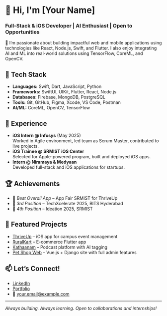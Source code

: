 # 👋 Hi, I'm [Your Name]  
### Full-Stack & iOS Developer | AI Enthusiast | Open to Opportunities

🚀 I’m passionate about building impactful web and mobile applications using technologies like React, Node.js, Swift, and Flutter. I also enjoy integrating AI and ML into real-world solutions using TensorFlow, CoreML, and OpenCV.

## 🔧 Tech Stack
- **Languages:** Swift, Dart, JavaScript, Python  
- **Frameworks:** SwiftUI, UIKit, Flutter, React, Node.js  
- **Databases:** Firebase, MongoDB, PostgreSQL  
- **Tools:** Git, GitHub, Figma, Xcode, VS Code, Postman  
- **AI/ML:** CoreML, OpenCV, TensorFlow

## 💼 Experience
- **iOS Intern @ Infosys** (May 2025)  
  Worked in Agile environment, led team as Scrum Master, contributed to live projects.  
- **iOS Trainee @ SRMIST iOS Center**  
  Selected for Apple-powered program, built and deployed iOS apps.  
- **Intern @ Niramaya & Medyaan**  
  Developed full-stack and iOS applications for startups.  

## 🏆 Achievements
- 🏅 *Best Overall App* – App Fair SRMIST for ThriveUp  
- 🥉 *3rd Position* – TechXcelerate 2025, BITS Hyderabad  
- 🏅 *4th Position* – Ideation 2025, SRMIST

## 📂 Featured Projects
- [ThriveUp](https://github.com/yourusername/thriveup) – iOS app for campus event management  
- [RuralKart](https://github.com/yourusername/ruralkart) – E-commerce Flutter app  
- [Kathaanam](https://github.com/yourusername/kathaanam) – Podcast platform with AI tagging  
- [Pet Shop Web](https://github.com/yourusername/petshop) – Vue.js + Django site with full admin features

## 📫 Let’s Connect!
- [LinkedIn](https://linkedin.com/in/yourprofile)  
- [Portfolio](https://yourportfolio.com)  
- 📧 your.email@example.com

---

*Always building. Always learning. Open to collaborations and internships!*

